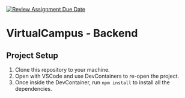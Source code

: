 [![Review Assignment Due Date](https://classroom.github.com/assets/deadline-readme-button-24ddc0f5d75046c5622901739e7c5dd533143b0c8e959d652212380cedb1ea36.svg)](https://classroom.github.com/a/imjNiM66)
# VirtualCampus - Backend

## Project Setup

1. Clone this repository to your machine.
2. Open with VSCode and use DevContainers to re-open the project.
3. Once inside the DevContainer, run `npm install` to install all the dependencies.